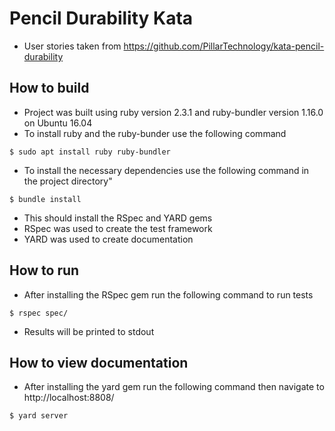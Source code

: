 # Pencil Durability Kata
 * User stories taken from https://github.com/PillarTechnology/kata-pencil-durability

## How to build
* Project was built using ruby version 2.3.1 and ruby-bundler version 1.16.0 on Ubuntu 16.04
* To install ruby and the ruby-bunder use the following command
~~~~
$ sudo apt install ruby ruby-bundler
~~~~

* To install the necessary dependencies use the following command in the project directory"
~~~~
$ bundle install
~~~~
  * This should install the RSpec and YARD gems
  * RSpec was used to create the test framework
  * YARD was used to create documentation

## How to run
* After installing the RSpec gem run the following command to run tests
~~~~
$ rspec spec/
~~~~
* Results will be printed to stdout


## How to view documentation
* After installing the yard gem run the following command then navigate
to http://localhost:8808/
~~~~
$ yard server
~~~~
